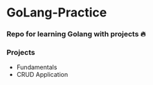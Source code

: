 # GoLang-Practice
### Repo for learning Golang with projects :fire:

### Projects
- Fundamentals
- CRUD Application
